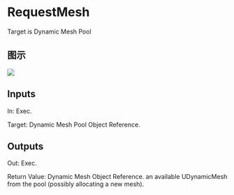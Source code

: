 # RequestMesh

Target is Dynamic Mesh Pool

## 图示

![]($-20221218-18453875.png)

## Inputs

In: Exec.

Target: Dynamic Mesh Pool Object Reference.  

## Outputs

Out: Exec.

Return Value: Dynamic Mesh Object Reference. an available UDynamicMesh from the pool (possibly allocating a new mesh).

